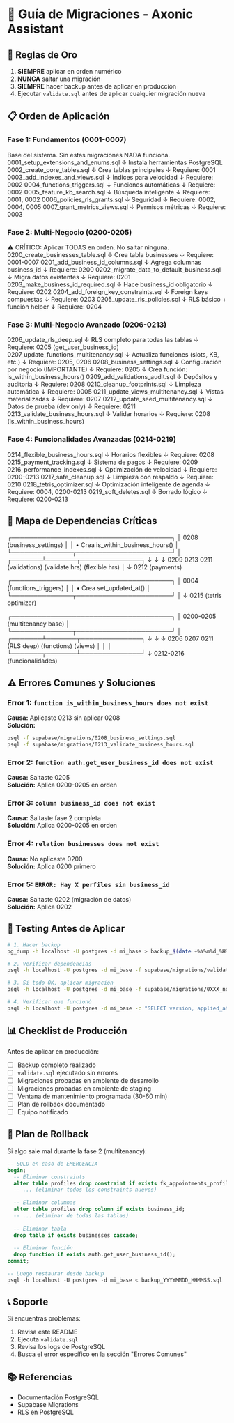 # 📘 Guía de Migraciones - Axonic Assistant

## 🎯 Reglas de Oro

1. **SIEMPRE** aplicar en orden numérico
2. **NUNCA** saltar una migración
3. **SIEMPRE** hacer backup antes de aplicar en producción
4. Ejecutar `validate.sql` antes de aplicar cualquier migración nueva

## 📋 Orden de Aplicación

### Fase 1: Fundamentos (0001-0007)
Base del sistema. Sin estas migraciones NADA funciona.
0001_setup_extensions_and_enums.sql
↓ Instala herramientas PostgreSQL
0002_create_core_tables.sql
↓ Crea tablas principales
↓ Requiere: 0001
0003_add_indexes_and_views.sql
↓ Índices para velocidad
↓ Requiere: 0002
0004_functions_triggers.sql
↓ Funciones automáticas
↓ Requiere: 0002
0005_feature_kb_search.sql
↓ Búsqueda inteligente
↓ Requiere: 0001, 0002
0006_policies_rls_grants.sql
↓ Seguridad
↓ Requiere: 0002, 0004, 0005
0007_grant_metrics_views.sql
↓ Permisos métricas
↓ Requiere: 0003

### Fase 2: Multi-Negocio (0200-0205)
⚠️ CRÍTICO: Aplicar TODAS en orden. No saltar ninguna.
0200_create_businesses_table.sql
↓ Crea tabla businesses
↓ Requiere: 0001-0007
0201_add_business_id_columns.sql
↓ Agrega columnas business_id
↓ Requiere: 0200
0202_migrate_data_to_default_business.sql
↓ Migra datos existentes
↓ Requiere: 0201
0203_make_business_id_required.sql
↓ Hace business_id obligatorio
↓ Requiere: 0202
0204_add_foreign_key_constraints.sql
↓ Foreign keys compuestas
↓ Requiere: 0203
0205_update_rls_policies.sql
↓ RLS básico + función helper
↓ Requiere: 0204

### Fase 3: Multi-Negocio Avanzado (0206-0213)
0206_update_rls_deep.sql
↓ RLS completo para todas las tablas
↓ Requiere: 0205 (get_user_business_id)
0207_update_functions_multitenancy.sql
↓ Actualiza funciones (slots, KB, etc.)
↓ Requiere: 0205, 0206
0208_business_settings.sql
↓ Configuración por negocio (IMPORTANTE)
↓ Requiere: 0205
↓ Crea función: is_within_business_hours()
0209_add_validations_audit.sql
↓ Depósitos y auditoría
↓ Requiere: 0208
0210_cleanup_footprints.sql
↓ Limpieza automática
↓ Requiere: 0005
0211_update_views_multitenancy.sql
↓ Vistas materializadas
↓ Requiere: 0207
0212_update_seed_multitenancy.sql
↓ Datos de prueba (dev only)
↓ Requiere: 0211
0213_validate_business_hours.sql
↓ Validar horarios
↓ Requiere: 0208 (is_within_business_hours)

### Fase 4: Funcionalidades Avanzadas (0214-0219)
0214_flexible_business_hours.sql
↓ Horarios flexibles
↓ Requiere: 0208
0215_payment_tracking.sql
↓ Sistema de pagos
↓ Requiere: 0209
0216_performance_indexes.sql
↓ Optimización de velocidad
↓ Requiere: 0200-0213
0217_safe_cleanup.sql
↓ Limpieza con respaldo
↓ Requiere: 0210
0218_tetris_optimizer.sql
↓ Optimización inteligente de agenda
↓ Requiere: 0004, 0200-0213
0219_soft_deletes.sql
↓ Borrado lógico
↓ Requiere: 0200-0213

## 🔗 Mapa de Dependencias Críticas
┌─────────────────────────────────────┐
│  0208 (business_settings)           │
│  • Crea is_within_business_hours()  │
└──────────────┬──────────────────────┘
│
┌───────┴───────┬──────────────┐
↓               ↓              ↓
0209            0213           0211
(validations)   (validate hrs)  (flexible hrs)
│
↓
0212
(payments)

┌─────────────────────────────────────┐
│  0004 (functions_triggers)          │
│  • Crea set_updated_at()            │
└──────────────┬──────────────────────┘
│
↓
0215
(tetris optimizer)

┌─────────────────────────────────────┐
│  0200-0205 (multitenancy base)      │
└──────────────┬──────────────────────┘
│
┌───────┴───────┬──────────────┐
↓               ↓              ↓
0206            0207           0211
(RLS deep)    (functions)      (views)
│               │              │
└───────┬───────┴──────────────┘
↓
0212-0216
(funcionalidades)

## ⚠️ Errores Comunes y Soluciones

### Error 1: `function is_within_business_hours does not exist`
**Causa:** Aplicaste 0213 sin aplicar 0208  
**Solución:** 
```bash
psql -f supabase/migrations/0208_business_settings.sql
psql -f supabase/migrations/0213_validate_business_hours.sql
```

### Error 2: `function auth.get_user_business_id does not exist`
**Causa:** Saltaste 0205  
**Solución:** Aplica 0200-0205 en orden

### Error 3: `column business_id does not exist`
**Causa:** Saltaste fase 2 completa  
**Solución:** Aplica 0200-0205 en orden

### Error 4: `relation businesses does not exist`
**Causa:** No aplicaste 0200  
**Solución:** Aplica 0200 primero

### Error 5: `ERROR: Hay X perfiles sin business_id`
**Causa:** Saltaste 0202 (migración de datos)  
**Solución:** Aplica 0202

## 🧪 Testing Antes de Aplicar
```bash
# 1. Hacer backup
pg_dump -h localhost -U postgres -d mi_base > backup_$(date +%Y%m%d_%H%M%S).sql

# 2. Verificar dependencias
psql -h localhost -U postgres -d mi_base -f supabase/migrations/validate.sql

# 3. Si todo OK, aplicar migración
psql -h localhost -U postgres -d mi_base -f supabase/migrations/0XXX_nombre.sql

# 4. Verificar que funcionó
psql -h localhost -U postgres -d mi_base -c "SELECT version, applied_at FROM schema_version ORDER BY version DESC LIMIT 5;"
```

## 📊 Checklist de Producción
Antes de aplicar en producción:

- [ ] Backup completo realizado
- [ ] `validate.sql` ejecutado sin errores
- [ ] Migraciones probadas en ambiente de desarrollo
- [ ] Migraciones probadas en ambiente de staging
- [ ] Ventana de mantenimiento programada (30-60 min)
- [ ] Plan de rollback documentado
- [ ] Equipo notificado

## 🚨 Plan de Rollback
Si algo sale mal durante la fase 2 (multitenancy):
```sql
-- SOLO en caso de EMERGENCIA
begin;
  -- Eliminar constraints
  alter table profiles drop constraint if exists fk_appointments_profile_business;
  -- ... (eliminar todos los constraints nuevos)
  
  -- Eliminar columnas
  alter table profiles drop column if exists business_id;
  -- ... (eliminar de todas las tablas)
  
  -- Eliminar tabla
  drop table if exists businesses cascade;
  
  -- Eliminar función
  drop function if exists auth.get_user_business_id();
commit;

-- Luego restaurar desde backup
psql -h localhost -U postgres -d mi_base < backup_YYYYMMDD_HHMMSS.sql
```

## 📞 Soporte
Si encuentras problemas:

1. Revisa este README
2. Ejecuta `validate.sql`
3. Revisa los logs de PostgreSQL
4. Busca el error específico en la sección "Errores Comunes"

## 📚 Referencias

- Documentación PostgreSQL
- Supabase Migrations
- RLS en PostgreSQL
